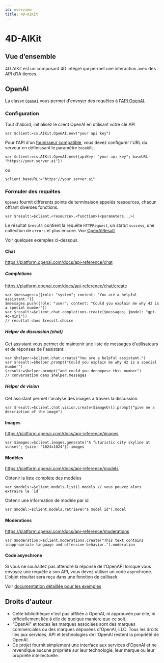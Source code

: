 ```yaml
---
id: overview
title: 4D-AIKit
---
```


# 4D-AIKit

## Vue d’ensemble

4D AIKit est un composant 4D intégré qui permet une interaction avec des API d'IA tierces.

## OpenAI

La classe [`OpenAI`](Classes/OpenAI.md) vous permet d'envoyer des requêtes à l'[API OpenAI](https://platform.openai.com/docs/api-reference/).

### Configuration

Tout d'abord, initialisez le client OpenAI en utilisant votre clé API

```4d
var $client:=cs.AIKit.OpenAI.new("your api key")
```

Pour l'API d'un [founisseur compatible](compatible-openai.md), vous devez configurer l'URL du serveur en définissant le paramètre `baseURL`.

```4d
var $client:=cs.AIKit.OpenAI.new({apiKey: "your api key"; baseURL: "https://your.server.ai"})
```

ou

```4d
$client.baseURL:="https://your.server.ai"
```

### Formuler des requêtes

`OpenAI` fournit différents points de terminaison appelés ressources, chacun offrant diverses fonctions.

```4d
var $result:=$client.<resource>.<function>(<parameters...>)
```

Le résultat `$result` contient la requête `HTTPRequest`, un statut `success`, une collection de `errors` et plus encore. Voir [OpenAIResult](Classes/OpenAIResult.md)

Voir quelques exemples ci-dessous.

#### Chat

https://platform.openai.com/docs/api-reference/chat

##### Completions

https://platform.openai.com/docs/api-reference/chat/create

```4d
var $messages:=[{role: "system"; content: "You are a helpful assistant."}]
$messages.push({role: "user"; content: "Could you explain me why 42 is a special number"})
var $result:=$client.chat.completions.create($messages; {model: "gpt-4o-mini"})
// résultat dans $result.choice
```

##### Helper de discussion (chat)

Cet assistant vous permet de maintenir une liste de messages d'utilisateurs et de réponses de l'assistant.

```4d
var $helper:=$client.chat.create("You are a helpful assistant.")
var $result:=$helper.prompt("Could you explain me why 42 is a special number")
$result:=$helper.prompt("and could you decompose this number")
// conversation dans $helper.messages
```

##### Helper de vision

Cet assistant permet l'analyse des images à travers la discussion.

```4d
var $result:=$client.chat.vision.create($imageUrl).prompt("give me a description of the image")
```

#### Images

https://platform.openai.com/docs/api-reference/images

```4d
var $images:=$client.images.generate("A futuristic city skyline at sunset"; {size: "1024x1024"}).images
```

#### Modèles

https://platform.openai.com/docs/api-reference/models

Obtenir la liste complète des modèles

```4d
var $models:=$client.models.list().models // vous pouvez alors extraire le `id`
```

Obtenir une information de modèle par id

```4d
var $model:=$client.models.retrieve("a model id").model
```

#### Modérations

https://platform.openai.com/docs/api-reference/moderations

```4d
var $moderation:=$client.moderations.create("This text contains inappropriate language and offensive behavior.").moderation
```

#### Code asynchrone

Si vous ne souhaitez pas attendre la réponse de l'OpenAPI lorsque vous envoyez une requête à son API, vous devez utiliser un code asynchrone. L'objet résultat sera reçu dans une fonction de callback.

Voir [documentation détaillée pour les exemples](asynchronous-call.md)

## Droits d'auteur

- Cette bibliothèque n'est pas affiliée à OpenAI, ni approuvée par elle, ni officiellement liée à elle de quelque manière que ce soit.
- "OpenAI" et toutes les marques associées sont des marques commerciales ou des marques déposées d'OpenAI, LLC. Tous les droits liés aux services, API et technologies de l'OpenAI restent la propriété de OpenAI.
- Ce projet fournit simplement une interface aux services d'OpenAI et ne revendique aucune propriété sur leur technologie, leur marque ou leur propriété intellectuelle.

